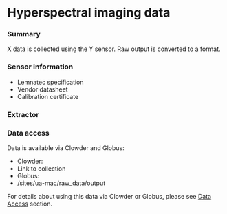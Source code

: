 # Hyperspectral imaging data
### Summary
X data is collected using the Y sensor. Raw output is converted to a format.


### Sensor information

* Lemnatec specification
* Vendor datasheet
* Calibration certificate


### Extractor

### Data access

Data is available via Clowder and Globus:
* Clowder:
 * Link to collection
* Globus:
 * /sites/ua-mac/raw_data/output

For details about using this data via Clowder or Globus, please see [Data Access](/how-to-access-data.md) section.